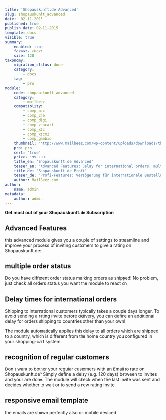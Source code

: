 ```yaml
---
title: 'Shopauskunft.de Advanced'
slug: shopauskunft_advanced
date:  02-11-2015
published: true
publish_date: 02-11-2015
template: docs
visible: true
summary:
    enabled: true
    format: short
    size: 128
taxonomy:
    migration_status: done
    category:
        - docs
    tag:
        - pro
module:
    code: shopauskunft_advanced
    category:
        - mailbeez
    compatiblity:
        - comp_osc
        - comp_cre
        - comp_digi
        - comp_zencart
        - comp_xtc
        - comp_xtcm2        
        - comp_gambio
    thumbnail: 'http://www.mailbeez.com/wp-content/uploads/downloads/thumbnails/2013/06/top_64.png'
    pro: pro
    cert: 'true'
    price: '99 EUR'
    title_en: 'Shopauskunft.de Advanced'
    teaser_en: 'Advanced Features: Delay for international orders, multiple Order status, recognition of regular customers'
    title_de: 'Shopauskunft.de Profi'
    teaser_de: 'Profi-Features: Verzögerung für internationale Bestellungen, Stammkunden-Erkennung und mehr'
    author: MailBeez.com
author:
    name: admin
metadata:
    author: admin
---
```


**Get most out of your Shopauskunft.de Subscription**

## Advanced Features

this advanced module gives you a couple of settings to streamline and improve your process of inviting customers to give a rating on Shopauskunft.de:

## multiple order status

Do you have different order status marking orders as shipped! No problem, just check all orders status you want the module to react on


## Delay times for international orders

Shipping to international customers typically takes a couple days longer. To avoid sending a rating invite before delivery, you can define an additional delay for orders shipping to countries other than your own!

The module automatically applies this delay to all orders which are shipped to a country, which is different from the home country you configured in your shopping-cart system.

## recognition of regular customers

Don't want to bother your regular customers with an Email to rate on Shopauskunft.de? Simply define a delay (e.g. 120 days) between to invites and your are done. The module will check when the last invite was sent and decides whether to wait or to send a new rating invite.

## responsive email template

the emails are shown perfectly also on mobile deviced


<!--

### Want to integrated your valuable ratings with your Store and Email Marketing?

Using the [Shopauskunft.de Integration Suite](/documentation/configbeez/config_shopauskunftrss_importer/) you can easily integrate your Shopauskunft.de-Ratings with your Store - in a way that makes this "unique fresh content" visible to search engines - and your MailBeez generated Email Marketing emails!
-->
